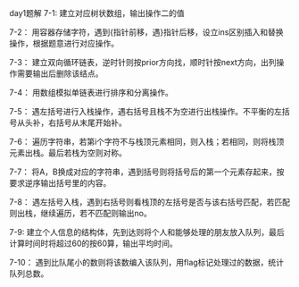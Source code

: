 day1题解
7-1:
建立对应树状数组，输出操作二的值

7-2：
用容器存储字符，遇到{指针前移，遇}指针后移，设立ins区别插入和替换操作，根据题意进行对应操作。

7-3：
建立双向循环链表，逆时针则按prior方向找，顺时针按next方向，出列操作需要输出后删除该结点。

7-4：
用数组模拟单链表进行排序和分离操作。

7-5：
遇左括号进行入栈操作，遇右括号且栈不为空进行出栈操作。不平衡的左括号从头补，右括号从末尾开始补。

7-6：
遍历字符串，若第i个字符不与栈顶元素相同，则入栈；若相同，则将栈顶元素出栈。最后若栈为空则对称。

7-7：
将A，B换成对应的字符串，遇到括号则将括号后的第一个元素存起来，按要求逆序输出括号里的内容。

7-8：
遇左括号入栈，遇到右括号则看栈顶的左括号是否与该右括号匹配，若匹配则出栈，继续遍历，若不匹配则输出no。

7-9:
建立个人信息的结构体，先到达则将个人和能够处理的朋友放入队列，最后计算时间时将超过60的按60算，输出平均时间。

7-10：
遇到比队尾小的数则将该数编入该队列，用flag标记处理过的数据，统计队列总数。